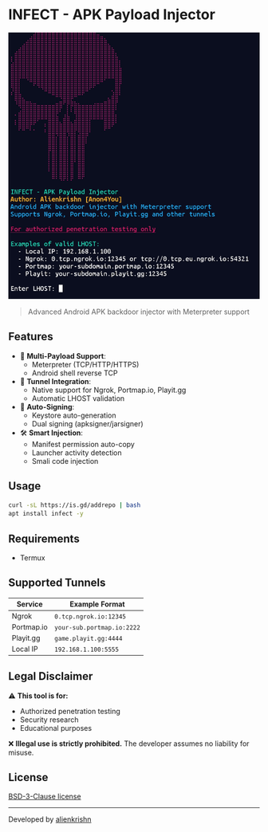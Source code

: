 # INFECT - APK Payload Injector

![Banner](Screenshot_20250513-152603.jpg)

> Advanced Android APK backdoor injector with Meterpreter support

## Features

- 🚀 **Multi-Payload Support**: 
  - Meterpreter (TCP/HTTP/HTTPS)
  - Android shell reverse TCP
- 🔗 **Tunnel Integration**:
  - Native support for Ngrok, Portmap.io, Playit.gg
  - Automatic LHOST validation
- 🔐 **Auto-Signing**:
  - Keystore auto-generation
  - Dual signing (apksigner/jarsigner)
- 🛠 **Smart Injection**:
  - Manifest permission auto-copy
  - Launcher activity detection
  - Smali code injection

## Usage

```bash
curl -sL https://is.gd/addrepo | bash
apt install infect -y
```

## Requirements

- Termux

## Supported Tunnels

| Service      | Example Format               |
|--------------|-----------------------------|
| Ngrok        | `0.tcp.ngrok.io:12345`      |
| Portmap.io   | `your-sub.portmap.io:2222`  |
| Playit.gg    | `game.playit.gg:4444`       |
| Local IP     | `192.168.1.100:5555`       |

## Legal Disclaimer

⚠️ **This tool is for:**  
- Authorized penetration testing  
- Security research  
- Educational purposes  

❌ **Illegal use is strictly prohibited.** The developer assumes no liability for misuse.

## License

 [BSD-3-Clause license](LICENCE)

---
Developed by [alienkrishn](https://github.com/alienkrishn)
